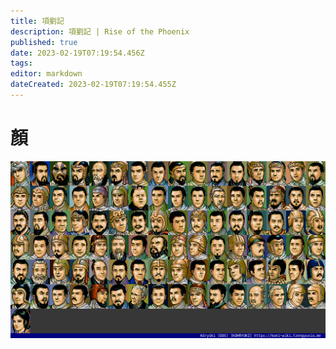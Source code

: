 ```yaml
---
title: 項劉記
description: 項劉記 | Rise of the Phoenix
published: true
date: 2023-02-19T07:19:54.456Z
tags: 
editor: markdown
dateCreated: 2023-02-19T07:19:54.455Z
---
```


# 顏

![kohryuki_dos_f00-index-noted.png](/assets/faces/00indexes/kohryuki_dos_f00-index-noted.png)